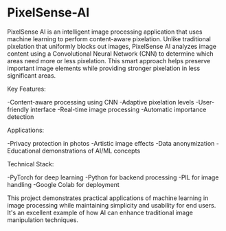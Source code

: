 # PixelSense-AI
PixelSense AI is an intelligent image processing application that uses machine learning to perform content-aware pixelation. Unlike traditional pixelation that uniformly blocks out images, PixelSense AI analyzes image content using a Convolutional Neural Network (CNN) to determine which areas need more or less pixelation. This smart approach helps preserve important image elements while providing stronger pixelation in less significant areas.

Key Features:

-Content-aware processing using CNN
-Adaptive pixelation levels
-User-friendly interface
-Real-time image processing
-Automatic importance detection

Applications:

-Privacy protection in photos
-Artistic image effects
-Data anonymization
-Educational demonstrations of AI/ML concepts

Technical Stack:

-PyTorch for deep learning
-Python for backend processing
-PIL for image handling
-Google Colab for deployment

This project demonstrates practical applications of machine learning in image processing while maintaining simplicity and usability for end users. It's an excellent example of how AI can enhance traditional image manipulation techniques.
